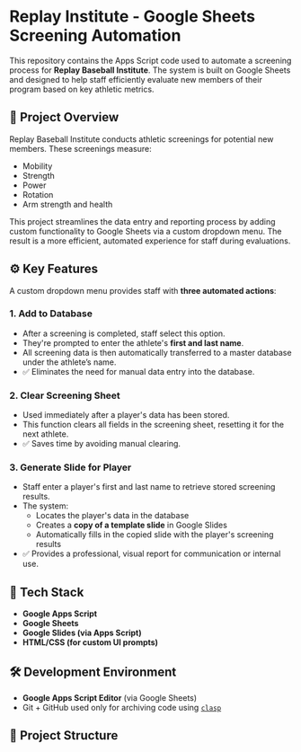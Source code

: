 # Replay Institute - Google Sheets Screening Automation

This repository contains the Apps Script code used to automate a screening process for **Replay Baseball Institute**. The system is built on Google Sheets and designed to help staff efficiently evaluate new members of their program based on key athletic metrics.

## 📌 Project Overview

Replay Baseball Institute conducts athletic screenings for potential new members. These screenings measure:

- Mobility
- Strength
- Power
- Rotation
- Arm strength and health

This project streamlines the data entry and reporting process by adding custom functionality to Google Sheets via a custom dropdown menu. The result is a more efficient, automated experience for staff during evaluations.

## ⚙️ Key Features

A custom dropdown menu provides staff with **three automated actions**:

### 1. **Add to Database**
- After a screening is completed, staff select this option.
- They're prompted to enter the athlete's **first and last name**.
- All screening data is then automatically transferred to a master database under the athlete’s name.
- ✅ Eliminates the need for manual data entry into the database.

### 2. **Clear Screening Sheet**
- Used immediately after a player's data has been stored.
- This function clears all fields in the screening sheet, resetting it for the next athlete.
- ✅ Saves time by avoiding manual clearing.

### 3. **Generate Slide for Player**
- Staff enter a player's first and last name to retrieve stored screening results.
- The system:
  - Locates the player's data in the database
  - Creates a **copy of a template slide** in Google Slides
  - Automatically fills in the copied slide with the player's screening results
- ✅ Provides a professional, visual report for communication or internal use.

## 🧰 Tech Stack

- **Google Apps Script**
- **Google Sheets**
- **Google Slides (via Apps Script)**
- **HTML/CSS (for custom UI prompts)**

## 🛠️ Development Environment

- **Google Apps Script Editor** (via Google Sheets)
- Git + GitHub used only for archiving code using [`clasp`](https://github.com/google/clasp)

## 📁 Project Structure

